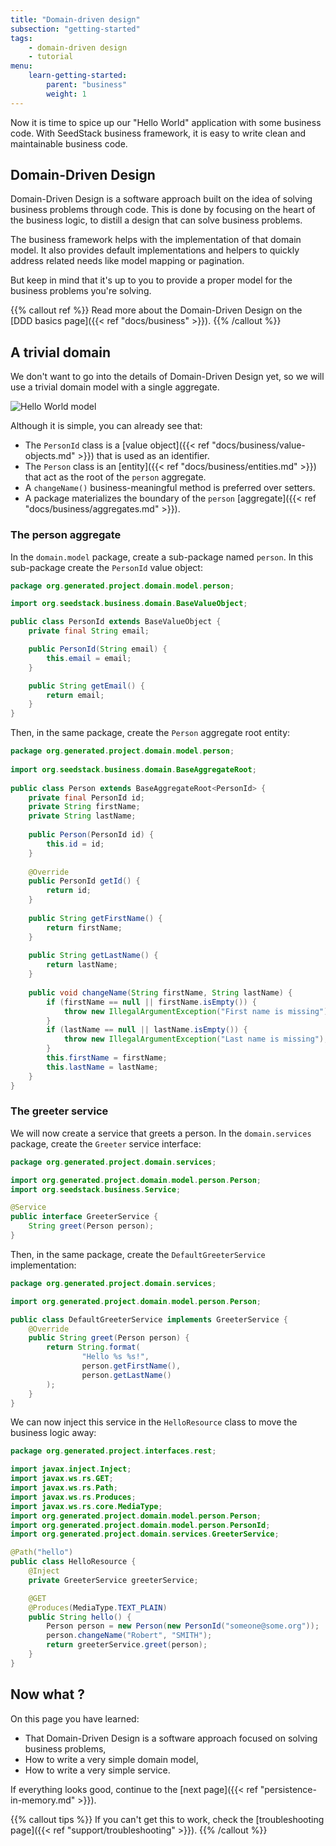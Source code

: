 ```yaml
---
title: "Domain-driven design"
subsection: "getting-started"    
tags:
    - domain-driven design
    - tutorial
menu:
    learn-getting-started:
        parent: "business"
        weight: 1
---
```


Now it is time to spice up our "Hello World" application with some business code. With SeedStack business framework, it
is easy to write clean and maintainable business code.

## Domain-Driven Design

Domain-Driven Design is a software approach built on the idea of solving business problems through code. This is done
by focusing on the heart of the business logic, to distill a design that can solve business problems.

The business framework helps with the implementation of that domain model. It also provides default implementations 
and helpers to quickly address related needs like model mapping or pagination.
 
But keep in mind that it's up to you to provide a proper model for the business problems you're solving.

{{% callout ref %}}
Read more about the Domain-Driven Design on the [DDD basics page]({{< ref "docs/business" >}}). 
{{% /callout %}}    

## A trivial domain

We don't want to go into the details of Domain-Driven Design yet, so we will use a trivial domain model with a single
aggregate.

![Hello World model](../img/hello-world-model.png)

Although it is simple, you can already see that:

* The `PersonId` class is a [value object]({{< ref "docs/business/value-objects.md" >}}) that is used as an identifier. 
* The `Person` class is an [entity]({{< ref "docs/business/entities.md" >}}) that act as the root of the `person` aggregate.
* A `changeName()` business-meaningful method is preferred over setters.
* A package materializes the boundary of the `person` [aggregate]({{< ref "docs/business/aggregates.md" >}}).

### The person aggregate

In the `domain.model` package, create a sub-package named `person`. In this sub-package create the `PersonId` value object:

```java
package org.generated.project.domain.model.person;

import org.seedstack.business.domain.BaseValueObject;

public class PersonId extends BaseValueObject {
    private final String email;

    public PersonId(String email) {
        this.email = email;
    }

    public String getEmail() {
        return email;
    }
}
```

Then, in the same package, create the `Person` aggregate root entity:

```java
package org.generated.project.domain.model.person;
 
import org.seedstack.business.domain.BaseAggregateRoot;
 
public class Person extends BaseAggregateRoot<PersonId> {
    private final PersonId id;
    private String firstName;
    private String lastName;
 
    public Person(PersonId id) {
        this.id = id;
    }
 
    @Override
    public PersonId getId() {
        return id;
    }
 
    public String getFirstName() {
        return firstName;
    }
 
    public String getLastName() {
        return lastName;
    }
 
    public void changeName(String firstName, String lastName) {
        if (firstName == null || firstName.isEmpty()) {
            throw new IllegalArgumentException("First name is missing");
        }
        if (lastName == null || lastName.isEmpty()) {
            throw new IllegalArgumentException("Last name is missing");
        }
        this.firstName = firstName;
        this.lastName = lastName;
    }
}
```

### The greeter service

We will now create a service that greets a person. In the `domain.services` package, create the `Greeter` service interface:

```java
package org.generated.project.domain.services;

import org.generated.project.domain.model.person.Person;
import org.seedstack.business.Service;

@Service
public interface GreeterService {
    String greet(Person person);
}
```

Then, in the same package, create the `DefaultGreeterService` implementation:

```java
package org.generated.project.domain.services;

import org.generated.project.domain.model.person.Person;

public class DefaultGreeterService implements GreeterService {
    @Override
    public String greet(Person person) {
        return String.format(
                "Hello %s %s!",
                person.getFirstName(),
                person.getLastName()
        );
    }
}
```

We can now inject this service in the `HelloResource` class to move the business logic away:

```java
package org.generated.project.interfaces.rest;

import javax.inject.Inject;
import javax.ws.rs.GET;
import javax.ws.rs.Path;
import javax.ws.rs.Produces;
import javax.ws.rs.core.MediaType;
import org.generated.project.domain.model.person.Person;
import org.generated.project.domain.model.person.PersonId;
import org.generated.project.domain.services.GreeterService;

@Path("hello")
public class HelloResource {
    @Inject
    private GreeterService greeterService;

    @GET
    @Produces(MediaType.TEXT_PLAIN)
    public String hello() {
        Person person = new Person(new PersonId("someone@some.org"));
        person.changeName("Robert", "SMITH");
        return greeterService.greet(person);
    }
}
```

## Now what ?

On this page you have learned:

* That Domain-Driven Design is a software approach focused on solving business problems,
* How to write a very simple domain model, 
* How to write a very simple service.

If everything looks good, continue to the [next page]({{< ref "persistence-in-memory.md" >}}).

{{% callout tips %}}
If you can't get this to work, check the [troubleshooting page]({{< ref "support/troubleshooting" >}}).
{{% /callout %}}